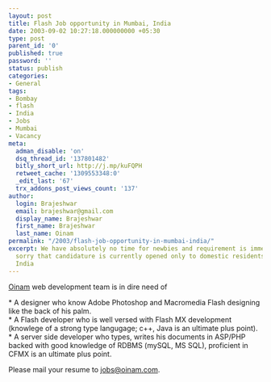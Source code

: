 ```yaml
---
layout: post
title: Flash Job opportunity in Mumbai, India
date: 2003-09-02 10:27:18.000000000 +05:30
type: post
parent_id: '0'
published: true
password: ''
status: publish
categories:
- General
tags:
- Bombay
- flash
- India
- Jobs
- Mumbai
- Vacancy
meta:
  adman_disable: 'on'
  dsq_thread_id: '137801482'
  bitly_short_url: http://j.mp/kuFQPH
  retweet_cache: '1309553348:0'
  _edit_last: '67'
  trx_addons_post_views_count: '137'
author:
  login: Brajeshwar
  email: brajeshwar@gmail.com
  display_name: Brajeshwar
  first_name: Brajeshwar
  last_name: Oinam
permalink: "/2003/flash-job-opportunity-in-mumbai-india/"
excerpt: We have absolutely no time for newbies and requirement is immediate. We are
  sorry that candidature is currently opened only to domestic residents of Mumbai,
  India
---
```

<p><a href="http://oinam.com/">Oinam</a> web development team is in dire need of</p>
<p>* A designer who know Adobe Photoshop and Macromedia Flash designing like the back of his palm.<br />
* A Flash developer who is well versed with Flash MX development (knowlege of a strong type langugage; c++, Java is an ultimate plus point).<br />
* A server side developer who types, writes his documents in ASP/PHP backed with good knowledge of RDBMS (mySQL, MS SQL), proficient in CFMX is an ultimate plus point.</p>
<p>Please mail your resume to <a href="mailto:jobs@oinam.com">jobs@oinam.com</a>.</p>
